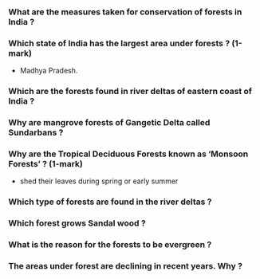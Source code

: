 ### What are the measures taken for conservation of forests in India ?
### Which state of India has the largest area under forests ? (1-mark)
* Madhya Pradesh.
### Which are the forests found in river deltas of eastern coast of India ?
### Why are mangrove forests of Gangetic Delta called Sundarbans ?
### Why are the Tropical Deciduous Forests known as ‘Monsoon Forests’ ? (1-mark)
* shed their leaves during spring or early summer
### Which type of forests are found in the river deltas ?
### Which forest grows Sandal wood ?
### What is the reason for the forests to be evergreen ?
### The areas under forest are declining in recent years. Why ?

